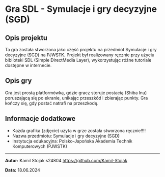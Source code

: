 # Gra SDL - Symulacje i gry decyzyjne (SGD)

## Opis projektu
Ta gra została stworzona jako część projektu na przedmiot Symulacje i gry decyzyjne (SGD) na PJWSTK. Projekt był realizowany ręcznie przy użyciu biblioteki SDL (Simple DirectMedia Layer), wykorzystując różne tutoriale dostępne w internecie.

## Opis gry
Gra jest prostą platformówką, gdzie gracz steruje postacią (Shiba Inu) poruszającą się po ekranie, unikając przeszkód i zbierając punkty. Gra kończy się, gdy postać natrafi na przeszkodę.

## Informacje dodatkowe
- Każda grafika (zdjęcie) użyta w grze została stworzona ręcznie!!!!
- Nazwa przedmiotu: Symulacje i gry decyzyjne (SGD)
- Instytucja edukacyjna: Polsko-Japońska Akademia Technik Komputerowych (PJWSTK)

---

**Autor:** Kamil Stojak s24804 https://github.com/Kamil-Stojak

**Data:** 18.06.2024

